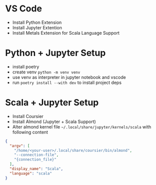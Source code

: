 # VS Code
- Install Python Extension
- Install Jupyter Extention
- Install Metals Extension for Scala Language Support
# Python + Jupyter Setup
- install poetry
- create venv `python -m venv venv`
- use venv as interpreter in jupyter notebook and vscode
- run `poetry install --with dev` to install project deps
# Scala + Jupyter Setup
- Install Coursier
- Install Almond (Jupyter + Scala Support)
- Alter almond kernel file `~/.local/share/jupyter/kernels/scala`
with following content
```json
{
  "argv": [
    "/home/<your-user>/.local/share/coursier/bin/almond",
    "--connection-file",
    "{connection_file}"
  ],
  "display_name": "Scala",
  "language": "scala"
}
```
